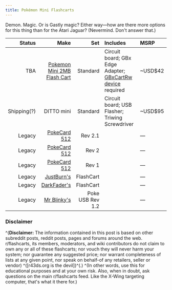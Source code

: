 ```yaml
---
title: Pokémon Mini Flashcarts
---
```


Demon. Magic. Or is Gastly magic? Either way—how are there more options for this thing than for the Atari Jaguar? (Nevermind. Don't answer that.)

|Status|Make|Set|Includes|MSRP|
--:|--:|--:|:--|:--|
|TBA|[Pokemon Mini 2MB Flash Cart](https://shop.insidegadgets.com/product/pokemon-mini-2mb-flash-cart/)|Standard|Circuit board; GBx Edge Adapter; [GBxCartRw device](https://shop.insidegadgets.com/product/gbxcart-rw/) required|~USD$42|
|Shipping(?)|DITTO mini|Standard|Circuit board; USB Flasher; Triwing Screwdriver|~USD$95|
|Legacy|[PokeCard 512](https://www.pokemon-mini.net/flash-carts/)|Rev 2.1||—|
|Legacy|[PokeCard 512](https://www.pokemon-mini.net/flash-carts/)|Rev 2||—|
|Legacy|[PokeCard 512](https://www.pokemon-mini.net/flash-carts/)|Rev 1||—|
|Legacy|[JustBurn's](https://www.pokemon-mini.net/flash-carts/)|FlashCart||—|
|Legacy|[DarkFader's](https://www.pokemon-mini.net/flash-carts/)|FlashCart||—|
|Legacy|[Mr Blinky's](https://www.pokemon-mini.net/flash-carts/)|Poke USB Rev 1.2||—|

### Disclaimer
^(**Disclaimer:** The information contained in this post is based on other subreddit posts, reddit posts, pages and forums around the web. r/flashcarts, its members, moderators, and wiki contributors do not claim to own any or all of these flashcarts; nor vouch they will never harm your system; nor guarantee any suggested price; nor warrant completeness of lists at any given point, nor speak on behalf-of any retailers, seller or vendor) ^([r43ds.org is the devil])^(.) ^(In other words, use this for educational purposes and at your own risk. Also, when in doubt, ask questions on the main r/flashcarts feed. Like the X-Wing targeting computer, that's what it there for.)